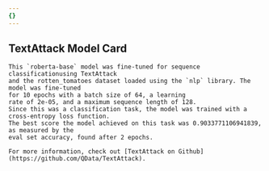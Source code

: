 ```yaml
---
{}
---
```

## TextAttack Model Card    
    This `roberta-base` model was fine-tuned for sequence classificationusing TextAttack 
    and the rotten_tomatoes dataset loaded using the `nlp` library. The model was fine-tuned 
    for 10 epochs with a batch size of 64, a learning 
    rate of 2e-05, and a maximum sequence length of 128. 
    Since this was a classification task, the model was trained with a cross-entropy loss function. 
    The best score the model achieved on this task was 0.9033771106941839, as measured by the 
    eval set accuracy, found after 2 epochs.
    
    For more information, check out [TextAttack on Github](https://github.com/QData/TextAttack).

